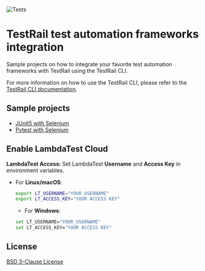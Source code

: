 ![Tests](https://github.com/gurock/automation-frameworks-integration/actions/workflows/run-all.yml/badge.svg)

# TestRail test automation frameworks integration
Sample projects on how to integrate your favorite test automation frameworks with TestRail using the TestRail CLI.

For more information on how to use the TestRail CLI, please refer to the [TestRail CLI documentation](https://support.gurock.com/hc/en-us/articles/7146548750868).

## Sample projects

- [JUnit5 with Selenium](https://github.com/gurock/automation-frameworks-integration/blob/main/samples/java/junit5-selenium)
- [Pytest with Selenium](https://github.com/gurock/automation-frameworks-integration/tree/main/samples/python/pytest-selenium)

## Enable LambdaTest Cloud

**LambdaTest Access:** Set LambdaTest **Username** and **Access Key** in environment variables.

* For **Linux/macOS**:
  
  ```bash
  export LT_USERNAME="YOUR_USERNAME" 
  export LT_ACCESS_KEY="YOUR ACCESS KEY"
  ```
  * For **Windows**:
  ```bash
  set LT_USERNAME="YOUR_USERNAME" 
  set LT_ACCESS_KEY="YOUR ACCESS KEY"

## License
[BSD 3-Clause License](https://github.com/gurock/automation-frameworks-integration/tree/main/LICENSE.md)
